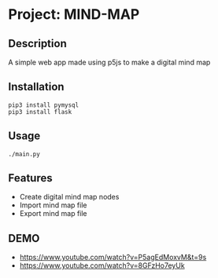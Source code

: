 # Project: MIND-MAP

## Description
A simple web app made using p5js to make a digital mind map

## Installation
```
pip3 install pymysql
pip3 install flask
```

## Usage
```
./main.py
```

## Features
- Create digital mind map nodes
- Import mind map file
- Export mind map file

## DEMO
- https://www.youtube.com/watch?v=P5agEdMoxvM&t=9s
- https://www.youtube.com/watch?v=8GFzHo7eyUk
